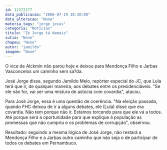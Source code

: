 ```yaml
---
id: 12372277
data_publicacao: "2006-07-19 18:30:00"
data_alteracao: "None"
materia_tags: "jorge jesus"
categoria: "Notícias"
titulo: "Zé Jorge tá demais"
sutia: "None"
chapeu: "None"
autor: "jamildo"
imagem: "None"
---
```

<p>O vice de Alckmin n&atilde;o parou hoje e deixou para Mendon&ccedil;a Filho e Jarbas Vasconcelos um caminho sem sa?da.</p>

<p>Jos&eacute; Jorge disse, segundo Jamildo Melo, rep&oacute;rter especial do JC, que Lula ter&aacute; que ir, de qualquer maneira, aos debates entre os presidenci&aacute;veis. "Se ele n&atilde;o for, vai ser uma mistura de ast&uacute;cia com covardia", atacou.</p>

<p>Para Jos&eacute; Jorge, essa &eacute; uma quest&atilde;o de coer&ecirc;ncia. "Na elei&ccedil;&atilde;o passada, quando FHC deixou de ir a alguns debates, ele (Lula) disse que era covardia. N&atilde;o tem porque n&atilde;o ir. Estamos torcendo para que ele v&aacute; a todos. At&eacute; porque ser&aacute; a oportunidade para que explique &agrave; popula&ccedil;&atilde;o as promessas que n&atilde;o cumpriu e os problemas de corrup&ccedil;&atilde;o", observou.</p>

<p>Resultado: seguindo a mesma l&oacute;gica de Jos&eacute; Jorge, n&atilde;o restar&aacute; a Mendon&ccedil;a Filho e a Jarbas outro caminho que n&atilde;o seja o de participar de todos os debates em Pernambuco.</p>
